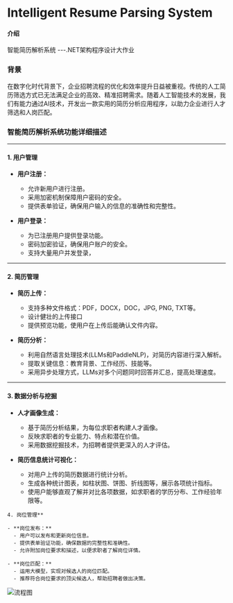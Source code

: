 # Intelligent Resume Parsing System

#### 介绍
智能简历解析系统
                                ---.NET架构程序设计大作业


### 背景

​    在数字化时代背景下，企业招聘流程的优化和效率提升日益被重视。传统的人工简历筛选方式已无法满足企业的高效、精准招聘需求。随着人工智能技术的发展，我们有能力通过AI技术，开发出一款实用的简历分析应用程序，以助力企业进行人才筛选和人岗匹配。

### 智能简历解析系统功能详细描述

---

#### **1. 用户管理**

- **用户注册：**
  - 允许新用户进行注册。
  - 采用加密机制保障用户密码的安全。
  - 提供表单验证，确保用户输入的信息的准确性和完整性。

- **用户登录：**
  - 为已注册用户提供登录功能。
  - 密码加密验证，确保用户账户的安全。
  - 支持大量用户并发登录，

---

#### **2. 简历管理**

- **简历上传：**
  - 支持多种文件格式：PDF，DOCX，DOC，JPG, PNG, TXT等。
  - 设计健壮的上传接口
  - 提供预览功能，使用户在上传后能确认文件内容。

- **简历分析：**
  - 利用自然语言处理技术(LLMs和PaddleNLP)，对简历内容进行深入解析。
  - 提取关键信息：教育背景、工作经历、技能等。
  - 采用异步处理方式，LLMs对多个问题同时回答并汇总，提高处理速度。



---



#### **3. 数据分析与挖掘**

- **人才画像生成：**
  - 基于简历分析结果，为每位求职者构建人才画像。
  - 反映求职者的专业能力、特点和潜在价值。
  - 采用数据挖掘技术，为招聘者提供更深入的人才评估。

- **简历信息统计可视化：**
  - 对用户上传的简历数据进行统计分析。
  - 生成各种统计图表，如柱状图、饼图、折线图等，展示各项统计指标。
  - 使用户能够直观了解并对比各项数据，如求职者的学历分布、工作经验年限等。





``` 
4. 岗位管理**

- **岗位发布：**
  - 用户可以发布和更新岗位信息。
  - 提供表单验证功能，确保数据的完整性和准确性。
  - 允许附加岗位要求和描述，以便求职者了解岗位详情。

- **岗位匹配：**
  - 运用大模型，实现对候选人的岗位匹配。
  - 推荐符合岗位要求的顶尖候选人，帮助招聘者做出决策。
```







![流程图](https://taylor-1313808145.cos.ap-nanjing.myqcloud.com/images/211fe3130f9cedf33e519533fb5e303.png)



